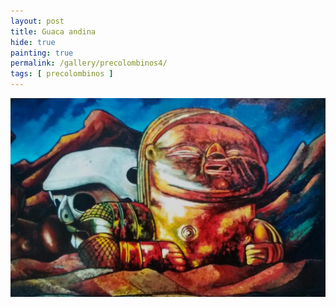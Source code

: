 ```yaml
---
layout: post
title: Guaca andina
hide: true
painting: true
permalink: /gallery/precolombinos4/
tags: [ precolombinos ]
---
```


![Guaca andina](/assets/img/paintings/precolomb_4.jpeg)

